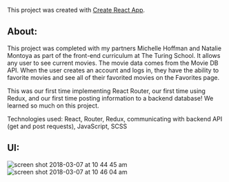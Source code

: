 This project was created with [Create React App](https://github.com/facebookincubator/create-react-app).

## About:

This project was completed with my partners Michelle Hoffman and Natalie Montoya as part of the front-end curriculum at The Turing School. It allows any user to see current movies. The movie data comes from the Movie DB API. When the user creates an account and logs in, they have the ability to favorite movies and see all of their favorited movies on the Favorites page.

This was our first time implementing React Router, our first time using Redux, and our first time posting information to a backend database! We learned so much on this project.

Technologies used: React, Router, Redux, communicating with backend API (get and post requests), JavaScript, SCSS


## UI: 
![screen shot 2018-03-07 at 10 44 45 am](https://user-images.githubusercontent.com/24358415/37108649-f29b9162-21f4-11e8-8764-ae721d119eba.png)
![screen shot 2018-03-07 at 10 46 04 am](https://user-images.githubusercontent.com/24358415/37108650-f2b719a0-21f4-11e8-89ce-e2291489724b.png)
